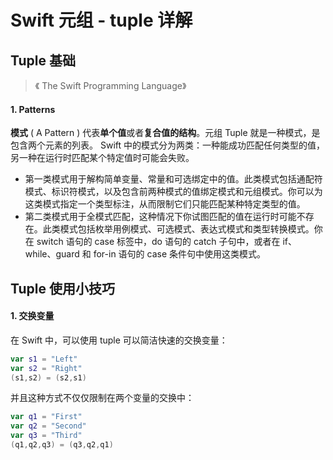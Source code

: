 # Swift 元组 - tuple 详解

## Tuple 基础
> 《 The Swift Programming Language》

#### 1. Patterns

**模式** ( A Pattern ) 代表**单个值**或者**复合值的结构**。元组 Tuple 就是一种模式，是包含两个元素的列表。 Swift 中的模式分为两类：一种能成功匹配任何类型的值，另一种在运行时匹配某个特定值时可能会失败。

- 第一类模式用于解构简单变量、常量和可选绑定中的值。此类模式包括通配符模式、标识符模式，以及包含前两种模式的值绑定模式和元组模式。你可以为这类模式指定一个类型标注，从而限制它们只能匹配某种特定类型的值。
- 第二类模式用于全模式匹配，这种情况下你试图匹配的值在运行时可能不存在。此类模式包括枚举用例模式、可选模式、表达式模式和类型转换模式。你在 switch 语句的 case 标签中，do 语句的 catch 子句中，或者在 if、while、guard 和 for-in 语句的 case 条件句中使用这类模式。


## Tuple 使用小技巧

#### 1. 交换变量

在 Swift 中，可以使用 tuple 可以简洁快速的交换变量：

``` swift
var s1 = "Left"
var s2 = "Right"
(s1,s2) = (s2,s1)
```
并且这种方式不仅仅限制在两个变量的交换中：

``` swift
var q1 = "First"
var q2 = "Second" 
var q3 = "Third"
(q1,q2,q3) = (q3,q2,q1)
```


